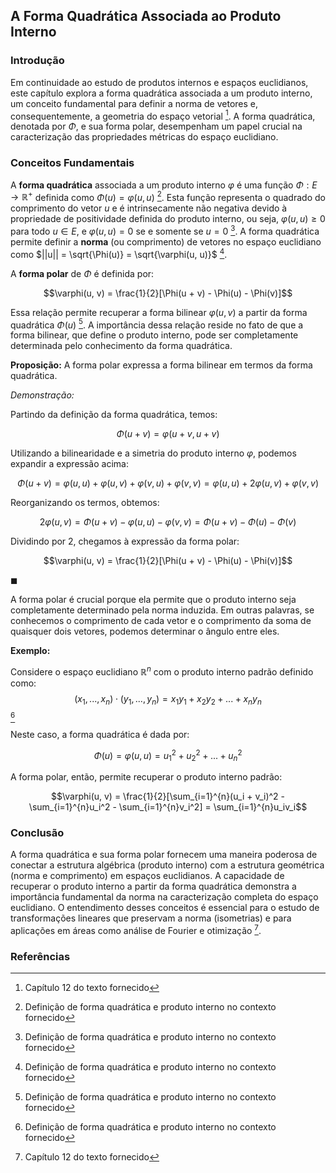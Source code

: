 ## A Forma Quadrática Associada ao Produto Interno

### Introdução
Em continuidade ao estudo de produtos internos e espaços euclidianos, este capítulo explora a forma quadrática associada a um produto interno, um conceito fundamental para definir a norma de vetores e, consequentemente, a geometria do espaço vetorial [^1]. A forma quadrática, denotada por $\Phi$, e sua forma polar, desempenham um papel crucial na caracterização das propriedades métricas do espaço euclidiano.

### Conceitos Fundamentais

A **forma quadrática** associada a um produto interno $\varphi$ é uma função $\Phi: E \rightarrow \mathbb{R}^+$ definida como $\Phi(u) = \varphi(u, u)$ [^2]. Esta função representa o quadrado do comprimento do vetor $u$ e é intrinsecamente não negativa devido à propriedade de positividade definida do produto interno, ou seja, $\varphi(u, u) \geq 0$ para todo $u \in E$, e $\varphi(u, u) = 0$ se e somente se $u = 0$ [^2]. A forma quadrática permite definir a **norma** (ou comprimento) de vetores no espaço euclidiano como $||u|| = \sqrt{\Phi(u)} = \sqrt{\varphi(u, u)}$ [^2].

A **forma polar** de $\Phi$ é definida por:

$$\varphi(u, v) = \frac{1}{2}[\Phi(u + v) - \Phi(u) - \Phi(v)]$$

Essa relação permite recuperar a forma bilinear $\varphi(u, v)$ a partir da forma quadrática $\Phi(u)$ [^2]. A importância dessa relação reside no fato de que a forma bilinear, que define o produto interno, pode ser completamente determinada pelo conhecimento da forma quadrática.

**Proposição:** A forma polar expressa a forma bilinear em termos da forma quadrática.

*Demonstração:*

Partindo da definição da forma quadrática, temos:

$$\Phi(u + v) = \varphi(u + v, u + v)$$

Utilizando a bilinearidade e a simetria do produto interno $\varphi$, podemos expandir a expressão acima:

$$\Phi(u + v) = \varphi(u, u) + \varphi(u, v) + \varphi(v, u) + \varphi(v, v) = \varphi(u, u) + 2\varphi(u, v) + \varphi(v, v)$$

Reorganizando os termos, obtemos:

$$2\varphi(u, v) = \Phi(u + v) - \varphi(u, u) - \varphi(v, v) = \Phi(u + v) - \Phi(u) - \Phi(v)$$

Dividindo por 2, chegamos à expressão da forma polar:

$$\varphi(u, v) = \frac{1}{2}[\Phi(u + v) - \Phi(u) - \Phi(v)]$$

$\blacksquare$

A forma polar é crucial porque ela permite que o produto interno seja completamente determinado pela norma induzida. Em outras palavras, se conhecemos o comprimento de cada vetor e o comprimento da soma de quaisquer dois vetores, podemos determinar o ângulo entre eles.

**Exemplo:**

Considere o espaço euclidiano $\mathbb{R}^n$ com o produto interno padrão definido como:
$$(x_1, ..., x_n) \cdot (y_1, ..., y_n) = x_1y_1 + x_2y_2 + ... + x_ny_n$$ [^2]

Neste caso, a forma quadrática é dada por:

$$\Phi(u) = \varphi(u, u) = u_1^2 + u_2^2 + ... + u_n^2$$

A forma polar, então, permite recuperar o produto interno padrão:

$$\varphi(u, v) = \frac{1}{2}[\sum_{i=1}^{n}(u_i + v_i)^2 - \sum_{i=1}^{n}u_i^2 - \sum_{i=1}^{n}v_i^2] = \sum_{i=1}^{n}u_iv_i$$

### Conclusão

A forma quadrática e sua forma polar fornecem uma maneira poderosa de conectar a estrutura algébrica (produto interno) com a estrutura geométrica (norma e comprimento) em espaços euclidianos. A capacidade de recuperar o produto interno a partir da forma quadrática demonstra a importância fundamental da norma na caracterização completa do espaço euclidiano. O entendimento desses conceitos é essencial para o estudo de transformações lineares que preservam a norma (isometrias) e para aplicações em áreas como análise de Fourier e otimização [^1].

### Referências
[^1]: Capítulo 12 do texto fornecido
[^2]: Definição de forma quadrática e produto interno no contexto fornecido
<!-- END -->